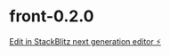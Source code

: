 # front-0.2.0

[Edit in StackBlitz next generation editor ⚡️](https://stackblitz.com/~/github.com/TommoHCIO/front-0.2.0)